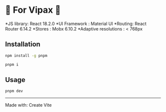 # 🚧 For Vipax 🚧

*JS library: React 18.2.0
*UI Framework : Material UI
*Routing: React Router 6.14.2
*Stores : Mobx 6.10.2
*Adaptive resolutions :  < 768px

## Installation

```sh
npm install -g pnpm
```

```sh
pnpm i
```

## Usage

```sh
pnpm dev
```

---

Made with: Create Vite
